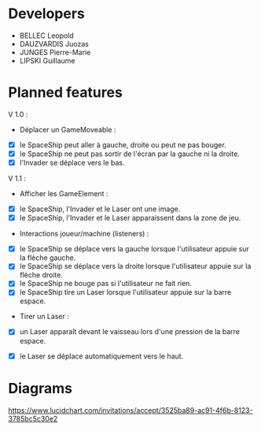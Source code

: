 # Developers

* BELLEC Leopold
* DAUZVARDIS Juozas
* JUNGES Pierre-Marie
* LIPSKI Guillaume

# Planned features

V 1.0 :
* Déplacer un GameMoveable :
 - [x] le SpaceShip peut aller à gauche, droite ou peut ne pas bouger.
 - [x] le SpaceShip ne peut pas sortir de l'écran par la gauche ni la droite.
 - [x] l'Invader se déplace vers le bas.

V 1.1 :
* Afficher les GameElement :
 - [x] le SpaceShip, l'Invader et le Laser ont une image. 
 - [x] le SpaceShip, l'Invader et le Laser apparaissent dans la zone de jeu. 
* Interactions joueur/machine (listeners) :
 - [x] le SpaceShip se déplace vers la gauche lorsque l'utilisateur appuie sur la flèche gauche. 
 - [x] le SpaceShip se déplace vers la droite lorsque l'utilisateur appuie sur la flèche droite. 
 - [x] le SpaceShip ne bouge pas si l'utilisateur ne fait rien. 
 - [x] le SpaceShip tire un Laser lorsque l'utilisateur appuie sur la barre espace. 
* Tirer un Laser :
 - [x] un Laser apparaît devant le vaisseau lors d'une pression de la barre espace. 
 - [x] le Laser se déplace automatiquement vers le haut. 


# Diagrams

https://www.lucidchart.com/invitations/accept/3525ba89-ac91-4f6b-8123-3785bc5c30e2
